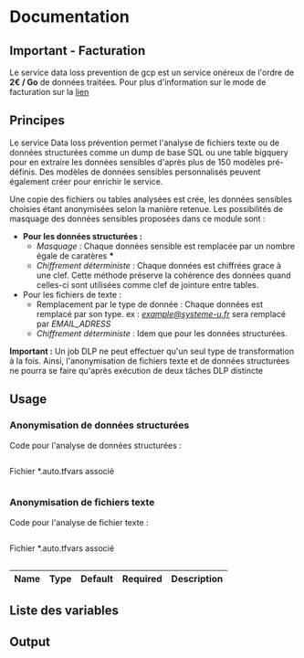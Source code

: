 # Documentation

## Important - Facturation

Le service data loss prevention de gcp est un service onéreux de l'ordre de **2€ / Go** de données traitées. Pour plus d'information sur le mode de facturation sur la [lien](https://google.com "page offielle.")

## Principes

Le service Data loss prévention permet l'analyse de fichiers texte ou de données structurées comme un dump de base SQL ou une table bigquery pour en extraire les données sensibles d'après plus de 150 modèles pré-définis. Des modèles de données sensibles personnalisés peuvent également créer pour enrichir le service. 

Une copie des fichiers ou tables analysées est crée, les données sensibles choisies étant anonymisées selon la manière retenue. Les possibilités de masquage des données sensibles proposées dans ce module sont :
- **Pour les données structurées :**
    - *Masquage* : Chaque données sensible est remplacée par un nombre égale de caratères **\***
    - *Chiffrement déterministe* : Chaque données est chiffrées grace à une clef. Cette méthode préserve la cohérence des données quand celles-ci sont utilisées comme clef de jointure entre tables. 
- Pour les fichiers de texte :
    - Remplacement par le type de donnée : Chaque données est remplacé par son type. ex : *example@systeme-u.fr* sera remplacé par *EMAIL_ADRESS*
    - *Chiffrement déterministe* : Idem que pour les données structurées. 

**Important :** Un job DLP ne peut effectuer qu'un seul type de transformation à la fois. Ainsi, l'anonymisation de fichiers texte et de données structurées ne pourra se faire qu'après exécution de deux tâches DLP distincte

## Usage

### Anonymisation de données structurées

Code pour l'analyse de données structurées : 
```hcl

```

Fichier *.auto.tfvars associé
```hcl

```

### Anonymisation de fichiers texte

Code pour l'analyse de fichier texte : 
```hcl

```

Fichier *.auto.tfvars associé
```hcl

```
|Name|Type|Default|Required|Description|
|----|----|-------|--------|-----------|
## Liste des variables

## Output

